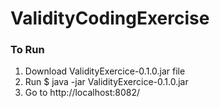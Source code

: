 # ValidityCodingExercise
### To Run
1. Download ValidityExercice-0.1.0.jar file
2. Run $ java -jar ValidityExercice-0.1.0.jar
3. Go to http://localhost:8082/